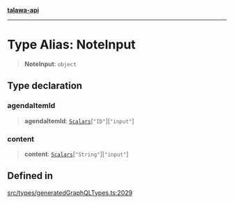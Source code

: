 [**talawa-api**](../../../README.md)

***

# Type Alias: NoteInput

> **NoteInput**: `object`

## Type declaration

### agendaItemId

> **agendaItemId**: [`Scalars`](Scalars.md)\[`"ID"`\]\[`"input"`\]

### content

> **content**: [`Scalars`](Scalars.md)\[`"String"`\]\[`"input"`\]

## Defined in

[src/types/generatedGraphQLTypes.ts:2029](https://github.com/Suyash878/talawa-api/blob/f376d03c37e9acd046e7cc983947432c95f74442/src/types/generatedGraphQLTypes.ts#L2029)
